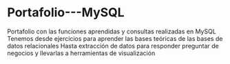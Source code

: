 # Portafolio---MySQL
Portafolio con las funciones aprendidas y consultas realizadas en MySQL
Tenemos desde ejercicios para aprender las bases teóricas de las bases de datos relacionales
Hasta extracción de datos para responder preguntar de negocios y llevarlas a herramientas de visualización
